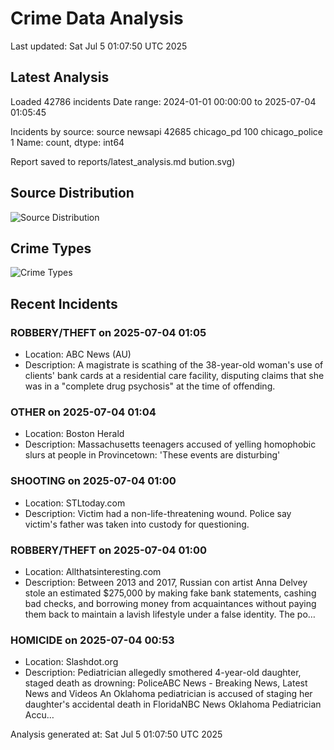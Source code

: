 # Crime Data Analysis
Last updated: Sat Jul  5 01:07:50 UTC 2025

## Latest Analysis

Loaded 42786 incidents
Date range: 2024-01-01 00:00:00 to 2025-07-04 01:05:45

Incidents by source:
source
newsapi           42685
chicago_pd          100
chicago_police        1
Name: count, dtype: int64

Report saved to reports/latest_analysis.md
bution.svg)

## Source Distribution
![Source Distribution](images/source_distribution.svg)

## Crime Types
![Crime Types](images/crime_types.svg)

## Recent Incidents

### ROBBERY/THEFT on 2025-07-04 01:05
- Location: ABC News (AU)
- Description: A magistrate is scathing of the 38-year-old woman's use of clients' bank cards at a residential care facility, disputing claims that she was in a "complete drug psychosis" at the time of offending.


### OTHER on 2025-07-04 01:04
- Location: Boston Herald
- Description: Massachusetts teenagers accused of yelling homophobic slurs at people in Provincetown: 'These events are disturbing'


### SHOOTING on 2025-07-04 01:00
- Location: STLtoday.com
- Description: Victim had a non-life-threatening wound. Police say victim's father was taken into custody for questioning.


### ROBBERY/THEFT on 2025-07-04 01:00
- Location: Allthatsinteresting.com
- Description: Between 2013 and 2017, Russian con artist Anna Delvey stole an estimated $275,000 by making fake bank statements, cashing bad checks, and borrowing money from acquaintances without paying them back to maintain a lavish lifestyle under a false identity.
The po…


### HOMICIDE on 2025-07-04 00:53
- Location: Slashdot.org
- Description: Pediatrician allegedly smothered 4-year-old daughter, staged death as drowning: PoliceABC News - Breaking News, Latest News and Videos An Oklahoma pediatrician is accused of staging her daughter's accidental death in FloridaNBC News Oklahoma Pediatrician Accu…

Analysis generated at: Sat Jul  5 01:07:50 UTC 2025
